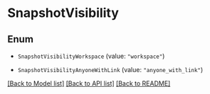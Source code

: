 # SnapshotVisibility

## Enum


* `SnapshotVisibilityWorkspace` (value: `"workspace"`)

* `SnapshotVisibilityAnyoneWithLink` (value: `"anyone_with_link"`)


[[Back to Model list]](../README.md#documentation-for-models) [[Back to API list]](../README.md#documentation-for-api-endpoints) [[Back to README]](../README.md)


